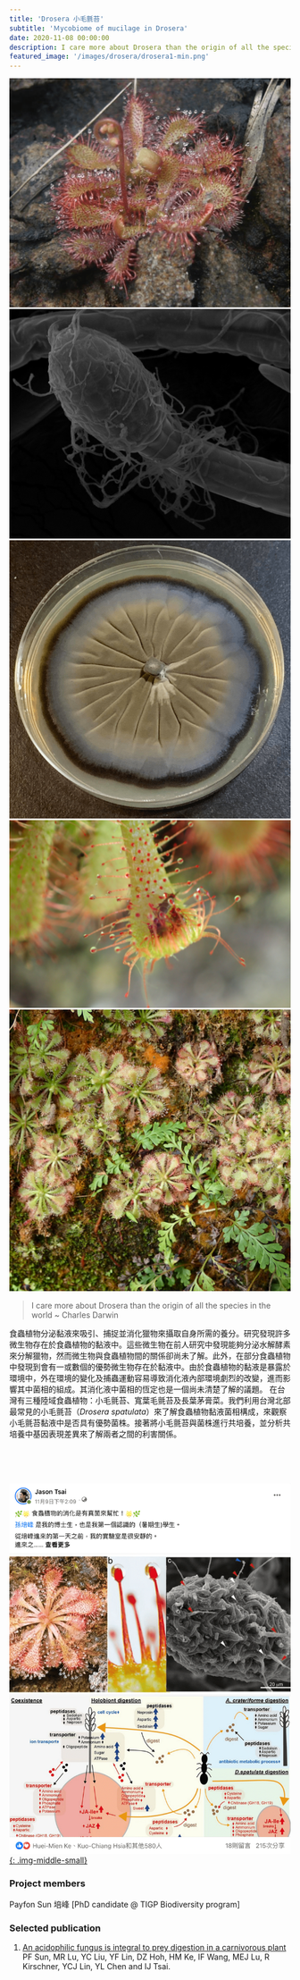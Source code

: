 ```yaml
---
title: 'Drosera 小毛氈苔'
subtitle: 'Ｍycobiome of mucilage in Drosera'
date: 2020-11-08 00:00:00
description: I care more about Drosera than the origin of all the species in the world
featured_image: '/images/drosera/drosera1-min.png'
---
```


<div class="gallery" data-columns="3">
	<img src="/images/drosera/drosera1-min.png">
	<img src="/images/drosera/drosera2-min.png">
	<img src="/images/drosera/fungi_plate-min.png">
	<img src="/images/drosera/P7030485-min.JPG">
	<img src="/images/drosera/PA250556-min.JPG">
</div>


> I care more about Drosera than the origin of all the species in the world ~ Charles Darwin

食蟲植物分泌黏液來吸引、捕捉並消化獵物來攝取自身所需的養分。研究發現許多微生物存在於食蟲植物的黏液中。這些微生物在前人研究中發現能夠分泌水解酵素來分解獵物，然而微生物與食蟲植物間的關係卻尚未了解。此外，在部分食蟲植物中發現到會有一或數個的優勢微生物存在於黏液中。由於食蟲植物的黏液是暴露於環境中，外在環境的變化及捕蟲運動容易導致消化液內部環境劇烈的改變，進而影響其中菌相的組成。其消化液中菌相的恆定也是一個尚未清楚了解的議題。
在台灣有三種陸域食蟲植物：小毛氈苔、寬葉毛氈苔及長葉茅膏菜。我們利用台灣北部最常見的小毛氈苔（*Drosera spatulata*）來了解食蟲植物黏液菌相構成，來觀察小毛氈苔黏液中是否具有優勢菌株。接著將小毛氈苔與菌株進行共培養，並分析共培養中基因表現差異來了解兩者之間的利害關係。  


 <br><br><br>

 



[![](/images/drosera/payfon.fb.post.png){: .img-middle-small}](https://www.facebook.com/jason.tsai.54390/posts/pfbid02mHt5dakeXhTQBnBzFAtqfwivGtLyMtCqwmUiCnYUabZztJTq8tVzBsESjG43ugYnl)



### Project members

Payfon Sun 培峰 [PhD candidate @ TIGP Biodiversity program]



### Selected publication 

1. [An acidophilic fungus is integral to prey digestion in a carnivorous plant](https://www.biorxiv.org/content/10.1101/2023.11.07.566145v1)   
   PF Sun, MR Lu, YC Liu, YF Lin, DZ Hoh, HM Ke, IF Wang, MEJ Lu, R Kirschner, YCJ Lin, YL Chen and IJ Tsai.  

